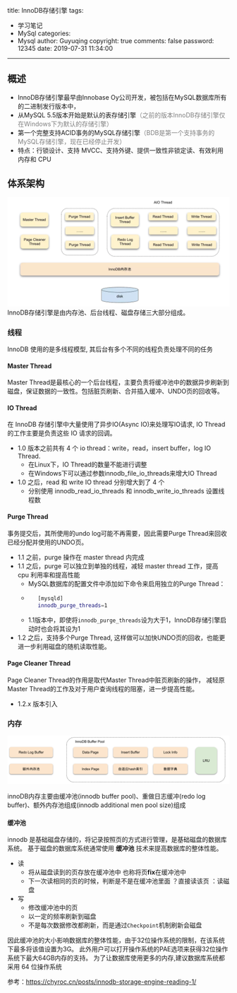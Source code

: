 title: InnoDB存储引擎
tags:
  - 学习笔记
  - MySql
categories:
  - Mysql
author: Guyuqing
copyright: true
comments: false
password: 12345
date: 2019-07-31 11:34:00
---
## 概述

* InnoDB存储引擎最早由Innobase Oy公司开发，被包括在MySQL数据库所有的二进制发行版本中，
* 从MySQL 5.5版本开始是默认的表存储引擎<font color=gray>（之前的版本InnoDB存储引擎仅在Windows下为默认的存储引擎）</font>
* 第一个完整支持ACID事务的MySQL存储引擎<font color=gray>（BDB是第一个支持事务的MySQL存储引擎，现在已经停止开发）</font>
* 特点：行锁设计、支持 MVCC、支持外键、提供一致性非锁定读、有效利用内存和 CPU
<!-- more -->

## 体系架构
![innoDB体系结构图](Mysql02/1.png)
InnoDB存储引擎是由内存池、后台线程、磁盘存储三大部分组成。

### 线程

InnoDB 使用的是多线程模型, 其后台有多个不同的线程负责处理不同的任务

#### Master Thread

Master Thread是最核心的一个后台线程，主要负责将缓冲池中的数据异步刷新到磁盘，保证数据的一致性。包括脏页刷新、合并插入缓冲、UNDO页的回收等。

#### IO Thread

在 InnoDB 存储引擎中大量使用了异步IO(Async IO)来处理写IO请求, IO Thread的工作主要是负责这些 IO 请求的回调。

* 1.0 版本之前共有 4 个 io thread：write，read，insert buffer，log IO Thread.
    * 在Linux下，IO Thread的数量不能进行调整
    * 在Windows下可以通过参数innodb_file_io_threads来增大IO Thread
* 1.0 之后，read 和 write IO thread 分别增大到了 4 个
    * 分别使用 innodb_read_io_threads 和 innodb_write_io_threads 设置线程数

#### Purge Thread

事务提交后，其所使用的undo log可能不再需要，因此需要Purge Thread来回收已经分配并使用的UNDO页。

* 1.1 之前，purge 操作在 master thread 内完成
* 1.1 之后，purge 可以独立到单独的线程，减轻 master thread 工作，提高 cpu 利用率和提高性能
    * MySQL数据库的配置文件中添加如下命令来启用独立的Purge Thread：
    * ```bash
         [mysqld] 
         innodb_purge_threads=1
      ```
    * 1.1版本中，即使将`innodb_purge_threads`设为大于1，InnoDB存储引擎启动时也会将其设为1
* 1.2 之后，支持多个Purge Thread, 这样做可以加快UNDO页的回收，也能更进一步利用磁盘的随机读取性能。
                                           

#### Page Cleaner Thread

Page Cleaner Thread的作用是取代Master Thread中脏页刷新的操作，
减轻原Master Thread的工作及对于用户查询线程的阻塞，进一步提高性能。
* 1.2.x 版本引入

### 内存
![innoDB内存的结构](Mysql02/2.png)

innoDB内存主要由缓冲池(innodb buffer pool)、重做日志缓冲(redo log buffer)、额外内存池组成(innodb additional men pool size)组成


#### 缓冲池
innodb 是基础磁盘存储的，将记录按照页的方式进行管理，是基础磁盘的数据库系统。
基于磁盘的数据库系统通常使用 **缓冲池** 技术来提高数据库的整体性能。
* 读 
    * 将从磁盘读到的页存放在缓冲池中 也称将页**fix**在缓冲池中
    * 下一次读相同的页的时候，判断是不是在缓冲池里面 ？直接读该页 ：读磁盘
* 写
    * 修改缓冲池中的页
    * 以一定的频率刷新到磁盘
    * 不是每次数据修改都刷新，而是通过`Checkpoint`机制刷新会磁盘

因此缓冲池的大小影响数据库的整体性能，由于32位操作系统的限制，在该系统下最多将该值设置为3G。
此外用户可以打开操作系统的PAE选项来获得32位操作系统下最大64GB内存的支持。
为了让数据库使用更多的内存,建议数据库系统都采用 64 位操作系统

参考：https://chyroc.cn/posts/innodb-storage-engine-reading-1/
                                                                 



